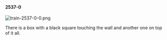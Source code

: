#### 2537-0
![train-2537-0-0.png](https://github.com/lil-lab/nlvr/raw/master/nlvr/train/images/46/train-2537-0-0.png "train-2537-0-0.png")

There is a box with a black square touching the wall and another one on top of it all.